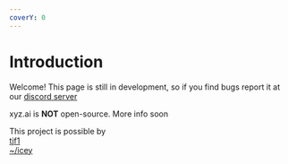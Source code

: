 ```yaml
---
coverY: 0
---
```


# Introduction

Welcome! This page is still in development, so if you find bugs report it at our [discord server](https://dc.projectxyz.dev)

xyz.ai is **NOT** open-source. More info soon



This project is possible by\
[tjf1](http://localhost:5000/u/LFnVAlzJ9TVAy6Nbi4hY8KgBXSF3 "mention")\
[\~/icey](http://localhost:5000/u/uIvkNHOj0UfX8wM1YYdBj9zROAg2 "mention")
